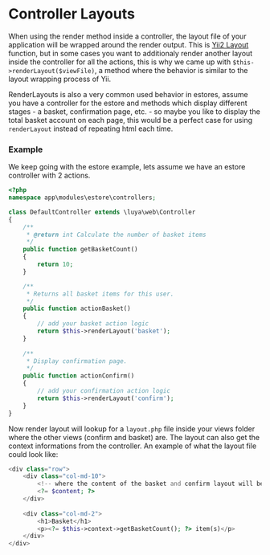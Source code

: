 # Controller Layouts

When using the render method inside a controller, the layout file of your application will be wrapped around the render output. This is [Yii2 Layout](http://www.yiiframework.com/doc-2.0/guide-structure-views.html#layouts) function, but in some cases you want to additionaly render another layout inside the controller for all the actions, this is why we came up with `$this->renderLayout($viewFile)`, a method where the behavior is similar to the layout wrapping process of Yii.

RenderLayouts is also a very common used behavior in estores, assume you have a controller for the estore and methods which display different stages - a basket, confirmation page, etc. - so maybe you like to display the total basket account on each page, this would be a perfect case for using `renderLayout` instead of repeating html each time.

### Example

We keep going with the estore example, lets assume we have an estore controller with 2 actions.

```php
<?php
namespace app\modules\estore\controllers;

class DefaultController extends \luya\web\Controller
{
	/**
	 * @return int Calculate the number of basket items
	 */
	public function getBasketCount()
	{
		return 10;
	}

	/**
	 * Returns all basket items for this user.
	 */
    public function actionBasket()
    {   
    	// add your basket action logic
        return $this->renderLayout('basket');
    }
    
    /**
     * Display confirmation page.
     */
    public function actionConfirm()
    {
    	// add your confirmation action logic
    	return $this->renderLayout('confirm');
    }
}
```

Now render layout will lookup for a `layout.php` file inside your views folder where the other views (confirm and basket) are. The layout can also get the context informations from the controller. An example of what the layout file could look like:

```php
<div class="row">
	<div class="col-md-10">
		<!-- where the content of the basket and confirm layout will be returned -->
		<?= $content; ?>
	</div>
	
	<div class="col-md-2">
		<h1>Basket</h1>
		<p><?= $this->context->getBasketCount(); ?> item(s)</p>
	</div>
</div>
```
